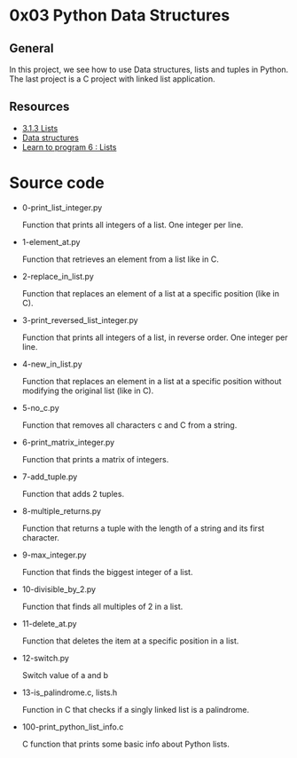 # 0x03 Python Data Structures

## General

In this project, we see how to use Data structures, lists and tuples in Python. The last project is a C project with linked list application.

## Resources

* [3.1.3 Lists](https://docs.python.org/3/tutorial/introduction.html#lists)
* [Data structures](https://docs.python.org/3/tutorial/datastructures.html)
* [Learn to program 6 : Lists](https://www.youtube.com/watch?v=A1HUzrvS-Pw)

# Source code

* 0-print_list_integer.py

    Function that prints all integers of a list. One integer per line.

* 1-element_at.py

    Function that retrieves an element from a list like in C.

* 2-replace_in_list.py

    Function that replaces an element of a list at a specific position (like in C).

* 3-print_reversed_list_integer.py

    Function that prints all integers of a list, in reverse order. One integer per line.

* 4-new_in_list.py

    Function that replaces an element in a list at a specific position without modifying the original list (like in C).

* 5-no_c.py

    Function that removes all characters c and C from a string.

* 6-print_matrix_integer.py

    Function that prints a matrix of integers.

* 7-add_tuple.py

    Function that adds 2 tuples.

* 8-multiple_returns.py

    Function that returns a tuple with the length of a string and its first character.

* 9-max_integer.py

    Function that finds the biggest integer of a list.

* 10-divisible_by_2.py

    Function that finds all multiples of 2 in a list.

* 11-delete_at.py

    Function that deletes the item at a specific position in a list.

* 12-switch.py

    Switch value of a and b

* 13-is_palindrome.c, lists.h

    Function in C that checks if a singly linked list is a palindrome.

* 100-print_python_list_info.c

    C function that prints some basic info about Python lists.
